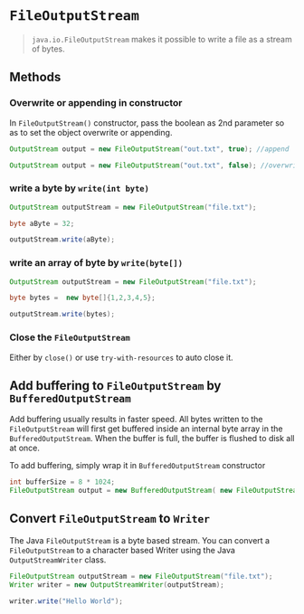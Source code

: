 # `FileOutputStream`

> `java.io.FileOutputStream` makes it possible to write a file as a stream of bytes. 

## Methods

### Overwrite or appending in constructor

In `FileOutputStream()` constructor, pass the boolean as 2nd parameter so as to set the object overwrite or appending. 

```java
OutputStream output = new FileOutputStream("out.txt", true); //append

OutputStream output = new FileOutputStream("out.txt", false); //overwrite
```

### write a byte by `write(int byte)`
```java
OutputStream outputStream = new FileOutputStream("file.txt");

byte aByte = 32;

outputStream.write(aByte);
```

### write an array of byte by `write(byte[])`

```java
OutputStream outputStream = new FileOutputStream("file.txt");

byte bytes =  new byte[]{1,2,3,4,5};

outputStream.write(bytes);
```

### Close the `FileOutputStream`

Either by `close()` or use `try-with-resources` to auto close it.

## Add buffering to `FileOutputStream` by `BufferedOutputStream`

Add buffering usually results in faster speed. 
All bytes written to the `FileOutputStream` will first get buffered inside an internal byte array in the `BufferedOutputStream`. When the buffer is full, the buffer is flushed to disk all at once.

To add buffering, simply wrap it in `BufferedOutputStream` constructor 
```java
int bufferSize = 8 * 1024;
FileOutputStream output = new BufferedOutputStream( new FileOutputStream("file.txt"), bufferSize );
```

## Convert `FileOutputStream` to `Writer`

The Java `FileOutputStream` is a byte based stream. You can convert a `FileOutputStream` to a character based Writer using the Java `OutputStreamWriter` class.

```java
FileOutputStream outputStream = new FileOutputStream("file.txt");
Writer writer = new OutputStreamWriter(outputStream);

writer.write("Hello World");
```